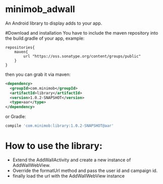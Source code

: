 # minimob_adwall
An Android library to display adds to your app.

#Download and installation
You have to include the maven repository into the build.gradle of your app, example:
```maven
repositories{
    maven{
        url "https://oss.sonatype.org/content/groups/public"
    }
}
```
then you can grab it via maven:
```xml
<dependency>
  <groupId>com.minimob</groupId>
  <artifactId>library</artifactId>
  <version>1.0.2-SNAPSHOT</version>
  <type>aar</type>
</dependency>
```
or Gradle:
```groovy
compile 'com.minimob:library:1.0.2-SNAPSHOT@aar'
```

# How to use the library:
- Extend the AddWallActivity and create a new instance of AddWallWebView.
- Override the formatUrl method and pass the user id and campaign id.
- finally load the url with the AddWallWebView instance
